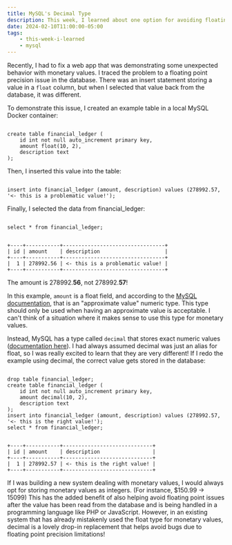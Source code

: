 ```yaml
---
title: MySQL's Decimal Type
description: This week, I learned about one option for avoiding floating point precision limitations in MySQL.
date: 2024-02-10T11:00:00-05:00
tags:
    - this-week-i-learned
    - mysql
---
```

Recently, I had to fix a web app that was demonstrating some unexpected behavior with monetary values. I traced the problem to a floating point precision issue in the database. There was an insert statement storing a value in a <code class="language-sql">float</code> column, but when I selected that value back from the database, it was different.

To demonstrate this issue, I created an example table in a local MySQL Docker container:

<pre class="codeWrapper"><code class="language-sql">
create table financial_ledger (
    id int not null auto_increment primary key,
    amount float(10, 2),
    description text
);
</code></pre>

Then, I inserted this value into the table:

<pre class="codeWrapper"><code class="language-sql">
insert into financial_ledger (amount, description) values (278992.57, '&lt;- this is a problematic value!');
</code></pre>

Finally, I selected the data from financial_ledger:

<pre class="codeWrapper"><code class="language-sql">
select * from financial_ledger;
</code></pre>

<pre class="codeWrapper"><code class="language-wiki">
+----+-----------+---------------------------------+
| id | amount    | description                     |
+----+-----------+---------------------------------+
|  1 | 278992.56 | &lt;- this is a problematic value! |
+----+-----------+---------------------------------+
</code></pre>

The amount is 278992.**56**, not 278992.**57**!

In this example, <code class="language-sql">amount</code> is a float field, and according to the [MySQL documentation](https://dev.mysql.com/doc/refman/8.0/en/floating-point-types.html), that is an "approximate value" numeric type. This type should only be used when having an approximate value is acceptable. I can't think of a situation where it makes sense to use this type for monetary values.

Instead, MySQL has a type called <code class="language-sql">decimal</code> that stores exact numeric values ([documentation here](https://dev.mysql.com/doc/refman/8.0/en/fixed-point-types.html)). I had always assumed decimal was just an alias for float, so I was really excited to learn that they are very different! If I redo the example using decimal, the correct value gets stored in the database:

<pre class="codeWrapper"><code class="language-sql">
drop table financial_ledger;
create table financial_ledger (
    id int not null auto_increment primary key,
    amount decimal(10, 2),
    description text
);
insert into financial_ledger (amount, description) values (278992.57, '&lt;- this is the right value!');
select * from financial_ledger;
</code></pre>

<pre class="codeWrapper"><code class="language-wiki">
+----+-----------+-----------------------------+
| id | amount    | description                 |
+----+-----------+-----------------------------+
|  1 | 278992.57 | &lt;- this is the right value! |
+----+-----------+-----------------------------+
</code></pre>

If I was building a new system dealing with monetary values, I would always opt for storing monetary values as integers. (For instance, $150.99 -> 15099) This has the added benefit of also helping avoid floating point issues after the value has been read from the database and is being handled in a programming language like PHP or JavaScript. However, in an existing system that has already mistakenly used the float type for monetary values, decimal is a lovely drop-in replacement that helps avoid bugs due to floating point precision limitations!

<link rel="stylesheet" href="https://cdnjs.cloudflare.com/ajax/libs/prism/9000.0.1/themes/prism-tomorrow.min.css" integrity="sha512-kSwGoyIkfz4+hMo5jkJngSByil9jxJPKbweYec/UgS+S1EgE45qm4Gea7Ks2oxQ7qiYyyZRn66A9df2lMtjIsw==" crossorigin="anonymous" referrerpolicy="no-referrer">
<script src="https://cdnjs.cloudflare.com/ajax/libs/prism/9000.0.1/prism.min.js" integrity="sha512-UOoJElONeUNzQbbKQbjldDf9MwOHqxNz49NNJJ1d90yp+X9edsHyJoAs6O4K19CZGaIdjI5ohK+O2y5lBTW6uQ==" crossorigin="anonymous" referrerpolicy="no-referrer"></script>
<script src="https://cdnjs.cloudflare.com/ajax/libs/prism/9000.0.1/components/prism-sql.min.js" integrity="sha512-fmx2W52F+6sZ8IYcsuKsFV0PjADeu32K3PdJGhxCKB+5VRVXpmuKgkfzTsW/B8cy/FPnEOlZX4fP/ZQk057tPQ==" crossorigin="anonymous" referrerpolicy="no-referrer"></script>
<script src="https://cdnjs.cloudflare.com/ajax/libs/prism/9000.0.1/components/prism-wiki.min.js" integrity="sha512-qE6cD2pOD5Hi3WIo1xqTEbH4MpAkuOlOnfD/xdzPJQSEMO4yGHZT1mpnqwiJECPD5XwqqPY/8/ydm3TVKA7XXQ==" crossorigin="anonymous" referrerpolicy="no-referrer"></script>